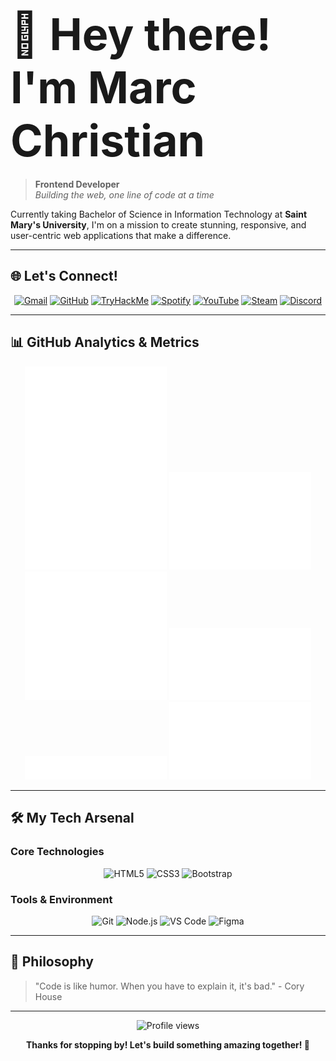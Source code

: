 # <span style="font-size:2.5em;">🚀 Hey there! I'm Marc Christian</span> 

> **Frontend Developer**  
> *Building the web, one line of code at a time*

Currently taking Bachelor of Science in Information Technology at **Saint Mary's University**, I'm on a mission to create stunning, responsive, and user-centric web applications that make a difference.    

---

## 🌐 Let's Connect!

<p align="center">
  <a href="mailto:delossantosyowcam@gmail.com"><img src="https://img.shields.io/badge/_Email_Me-D14836?style=for-the-badge&logo=gmail&logoColor=white" alt="Gmail"/></a> 
  <a href="https://github.com/mowreee"><img src="https://img.shields.io/badge/_GitHub-181717?style=for-the-badge&logo=github&logoColor=white" alt="GitHub"/></a> 
  <a href="https://tryhackme.com/p/mowree"><img src="https://img.shields.io/badge/_TryHackMe-0FA47F?style=for-the-badge&logo=tryhackme&logoColor=white" alt="TryHackMe"/></a>  
  <a href="https://open.spotify.com/user/31m2exjv3uwdl6dl2vb65mtotuau"><img src="https://img.shields.io/badge/_Spotify-1DB954?style=for-the-badge&logo=spotify&logoColor=white" alt="Spotify"/></a> 
  <a href="https://www.youtube.com/@marcchristiandelossantos9573"><img src="https://img.shields.io/badge/_YouTube-FF0000?style=for-the-badge&logo=youtube&logoColor=white" alt="YouTube"/></a>
  <a href="https://steamcommunity.com/"><img src="https://img.shields.io/badge/_Steam-000000?style=for-the-badge&logo=steam&logoColor=white" alt="Steam"/></a> 
  <a href="https://discord.com/"><img src="https://img.shields.io/badge/_Discord-5865F2?style=for-the-badge&logo=discord&logoColor=white" alt="Discord"/></a> 
</p>

---

## 📊 GitHub Analytics & Metrics  
<div align="center">
  <img src="/metrics.svg" alt="GitHub Metrics" width="45%" />
  <img src="/metrics.plugin.isocalendar.fullyear.svg" alt="Full-year Isocalendar" width="45%" />
  <img src="/metrics.plugin.stargazers.worldmap.svg" alt="Stargazer Worldmap" width="45%" />
  <img src="/metrics.plugin.anilist.characters.svg" alt="Anilist Characters" width="45%" />
  <img src="/metrics.plugin.music.recent.svg" alt="Recent Music" width="45%" />
  <img src="/metrics.plugin.activity.svg" alt="Recent Activity" width="45%" />
</div>

---

## 🛠️ My Tech Arsenal

### **Core Technologies**
<div align="center">
  <img src="https://cdn.jsdelivr.net/gh/devicons/devicon/icons/html5/html5-original.svg" alt="HTML5" width="50" height="50"/>
  <img src="https://cdn.jsdelivr.net/gh/devicons/devicon/icons/css3/css3-original.svg" alt="CSS3" width="50" height="50"/>
  <img src="https://cdn.jsdelivr.net/gh/devicons/devicon/icons/bootstrap/bootstrap-original.svg" alt="Bootstrap" width="50" height="50"/>
</div>

### **Tools & Environment**
<div align="center">
  <img src="https://cdn.jsdelivr.net/gh/devicons/devicon/icons/git/git-original.svg" alt="Git" width="50" height="50"/>
  <img src="https://cdn.jsdelivr.net/gh/devicons/devicon/icons/nodejs/nodejs-original.svg" alt="Node.js" width="50" height="50"/>
  <img src="https://cdn.jsdelivr.net/gh/devicons/devicon/icons/vscode/vscode-original.svg" alt="VS Code" width="50" height="50"/>
  <img src="https://cdn.jsdelivr.net/gh/devicons/devicon/icons/figma/figma-original.svg" alt="Figma" width="50" height="50"/>
</div>

---
## 💭 Philosophy

> "Code is like humor. When you have to explain it, it's bad." - Cory House
---

<div align="center">
  <img src="https://komarev.com/ghpvc/?username=mowreee&style=for-the-badge&color=blue" alt="Profile views"/>
  
  **Thanks for stopping by! Let's build something amazing together! 🚀**
</div>
